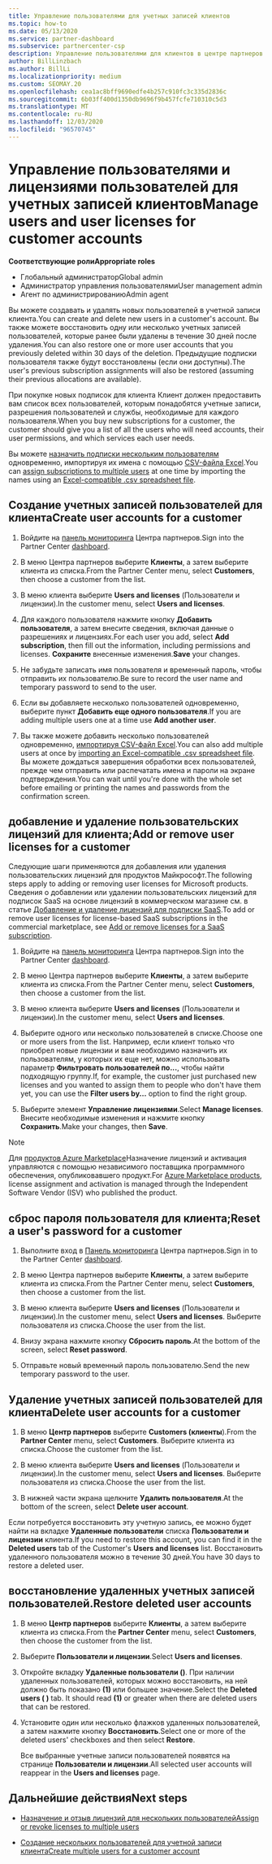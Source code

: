 ```yaml
---
title: Управление пользователями для учетных записей клиентов
ms.topic: how-to
ms.date: 05/13/2020
ms.service: partner-dashboard
ms.subservice: partnercenter-csp
description: Управление пользователями для клиентов в центре партнеров. Создание учетных записей пользователей, Добавление и удаление лицензий пользователей, сброс паролей, а также удаление и восстановление учетных записей пользователей.
author: BillLinzbach
ms.author: BillLi
ms.localizationpriority: medium
ms.custom: SEOMAY.20
ms.openlocfilehash: cea1ac8bff9690edfe4b257c910fc3c335d2836c
ms.sourcegitcommit: 6b03ff400d1350db9696f9b457fcfe710310c5d3
ms.translationtype: MT
ms.contentlocale: ru-RU
ms.lasthandoff: 12/03/2020
ms.locfileid: "96570745"
---
```

# <a name="manage-users-and-user-licenses-for-customer-accounts"></a><span data-ttu-id="170fc-103">Управление пользователями и лицензиями пользователей для учетных записей клиентов</span><span class="sxs-lookup"><span data-stu-id="170fc-103">Manage users and user licenses for customer accounts</span></span> 

<span data-ttu-id="170fc-104">**Соответствующие роли**</span><span class="sxs-lookup"><span data-stu-id="170fc-104">**Appropriate roles**</span></span>

- <span data-ttu-id="170fc-105">Глобальный администратор</span><span class="sxs-lookup"><span data-stu-id="170fc-105">Global admin</span></span>
- <span data-ttu-id="170fc-106">Администратор управления пользователями</span><span class="sxs-lookup"><span data-stu-id="170fc-106">User management admin</span></span>
- <span data-ttu-id="170fc-107">Агент по администрированию</span><span class="sxs-lookup"><span data-stu-id="170fc-107">Admin agent</span></span>


<span data-ttu-id="170fc-108">Вы можете создавать и удалять новых пользователей в учетной записи клиента.</span><span class="sxs-lookup"><span data-stu-id="170fc-108">You can create and delete new users in a customer's account.</span></span> <span data-ttu-id="170fc-109">Вы также можете восстановить одну или несколько учетных записей пользователей, которые ранее были удалены в течение 30 дней после удаления.</span><span class="sxs-lookup"><span data-stu-id="170fc-109">You can also restore one or more user accounts that you previously deleted within 30 days of the deletion.</span></span> <span data-ttu-id="170fc-110">Предыдущие подписки пользователя также будут восстановлены (если они доступны).</span><span class="sxs-lookup"><span data-stu-id="170fc-110">The user's previous subscription assignments will also be restored (assuming their previous allocations are available).</span></span>

<span data-ttu-id="170fc-111">При покупке новых подписок для клиента Клиент должен предоставить вам список всех пользователей, которым понадобятся учетные записи, разрешения пользователей и службы, необходимые для каждого пользователя.</span><span class="sxs-lookup"><span data-stu-id="170fc-111">When you buy new subscriptions for a customer, the customer should give you a list of all the users who will need accounts, their user permissions, and which services each user needs.</span></span>  

<span data-ttu-id="170fc-112">Вы можете [назначить подписки нескольким пользователям](bulk-license-provisioning-for-multiple-users.md) одновременно, импортируя их имена с помощью [CSV-файла Excel](adding-multiple-users-to-a-customer-account.md).</span><span class="sxs-lookup"><span data-stu-id="170fc-112">You can [assign subscriptions to multiple users](bulk-license-provisioning-for-multiple-users.md) at one time by importing the names using an [Excel-compatible .csv spreadsheet file](adding-multiple-users-to-a-customer-account.md).</span></span>

<a href="" id="createuseraccounts"></a>

## <a name="create-user-accounts-for-a-customer"></a><span data-ttu-id="170fc-113">Создание учетных записей пользователей для клиента</span><span class="sxs-lookup"><span data-stu-id="170fc-113">Create user accounts for a customer</span></span>

1. <span data-ttu-id="170fc-114">Войдите на [панель мониторинга](https://partner.microsoft.com/dashboard) Центра партнеров.</span><span class="sxs-lookup"><span data-stu-id="170fc-114">Sign into the Partner Center [dashboard](https://partner.microsoft.com/dashboard).</span></span>

2. <span data-ttu-id="170fc-115">В меню Центра партнеров выберите **Клиенты**, а затем выберите клиента из списка.</span><span class="sxs-lookup"><span data-stu-id="170fc-115">From the Partner Center menu, select **Customers**, then choose a customer from the list.</span></span>

3. <span data-ttu-id="170fc-116">В меню клиента выберите **Users and licenses** (Пользователи и лицензии).</span><span class="sxs-lookup"><span data-stu-id="170fc-116">In the customer menu, select **Users and licenses**.</span></span>

4. <span data-ttu-id="170fc-117">Для каждого пользователя нажмите кнопку **Добавить пользователя**, а затем внесите сведения, включая данные о разрешениях и лицензиях.</span><span class="sxs-lookup"><span data-stu-id="170fc-117">For each user you add, select **Add subscription**, then fill out the information, including permissions and licenses.</span></span> <span data-ttu-id="170fc-118">**Сохраните** внесенные изменения.</span><span class="sxs-lookup"><span data-stu-id="170fc-118">**Save** your changes.</span></span>

5. <span data-ttu-id="170fc-119">Не забудьте записать имя пользователя и временный пароль, чтобы отправить их пользователю.</span><span class="sxs-lookup"><span data-stu-id="170fc-119">Be sure to record the user name and temporary password to send to the user.</span></span>

6. <span data-ttu-id="170fc-120">Если вы добавляете несколько пользователей одновременно, выберите пункт **Добавить еще одного пользователя**.</span><span class="sxs-lookup"><span data-stu-id="170fc-120">If you are adding multiple users one at a time use **Add another user**.</span></span>

7. <span data-ttu-id="170fc-121">Вы также можете добавить несколько пользователей одновременно, [импортируя CSV-файл Excel](adding-multiple-users-to-a-customer-account.md).</span><span class="sxs-lookup"><span data-stu-id="170fc-121">You can also add multiple users at once by [importing an Excel-compatible .csv spreadsheet file](adding-multiple-users-to-a-customer-account.md).</span></span> <span data-ttu-id="170fc-122">Вы можете дождаться завершения обработки всех пользователей, прежде чем отправить или распечатать имена и пароли на экране подтверждения.</span><span class="sxs-lookup"><span data-stu-id="170fc-122">You can wait until you're done with the whole set before emailing or printing the names and passwords from the confirmation screen.</span></span>

<a href="" id="userlicensing"></a>

## <a name="add-or-remove-user-licenses-for-a-customer"></a><span data-ttu-id="170fc-123">добавление и удаление пользовательских лицензий для клиента;</span><span class="sxs-lookup"><span data-stu-id="170fc-123">Add or remove user licenses for a customer</span></span>

<span data-ttu-id="170fc-124">Следующие шаги применяются для добавления или удаления пользовательских лицензий для продуктов Майкрософт.</span><span class="sxs-lookup"><span data-stu-id="170fc-124">The following steps apply to adding or removing user licenses for Microsoft products.</span></span> <span data-ttu-id="170fc-125">Сведения о добавлении или удалении пользовательских лицензий для подписок SaaS на основе лицензий в коммерческом магазине см. в статье [Добавление и удаление лицензий для подписки SaaS](csp-commercial-marketplace-manage.md#add-or-remove-licenses-for-a-saas-subscription).</span><span class="sxs-lookup"><span data-stu-id="170fc-125">To add or remove user licenses for license-based SaaS subscriptions in the commercial marketplace, see [Add or remove licenses for a SaaS subscription](csp-commercial-marketplace-manage.md#add-or-remove-licenses-for-a-saas-subscription).</span></span>

1. <span data-ttu-id="170fc-126">Войдите на [панель мониторинга](https://partner.microsoft.com/dashboard) Центра партнеров.</span><span class="sxs-lookup"><span data-stu-id="170fc-126">Sign into the Partner Center [dashboard](https://partner.microsoft.com/dashboard).</span></span>

2. <span data-ttu-id="170fc-127">В меню Центра партнеров выберите **Клиенты**, а затем выберите клиента из списка.</span><span class="sxs-lookup"><span data-stu-id="170fc-127">From the Partner Center menu, select **Customers**, then choose a customer from the list.</span></span>

3. <span data-ttu-id="170fc-128">В меню клиента выберите **Users and licenses** (Пользователи и лицензии).</span><span class="sxs-lookup"><span data-stu-id="170fc-128">In the customer menu, select **Users and licenses**.</span></span>

4. <span data-ttu-id="170fc-129">Выберите одного или несколько пользователей в списке.</span><span class="sxs-lookup"><span data-stu-id="170fc-129">Choose one or more users from the list.</span></span> <span data-ttu-id="170fc-130">Например, если клиент только что приобрел новые лицензии и вам необходимо назначить их пользователям, у которых их еще нет, можно использовать параметр **Фильтровать пользователей по...**, чтобы найти подходящую группу.</span><span class="sxs-lookup"><span data-stu-id="170fc-130">If, for example, the customer just purchased new licenses and you wanted to assign them to people who don't have them yet, you can use the **Filter users by...** option to find the right group.</span></span>

5. <span data-ttu-id="170fc-131">Выберите элемент **Управление лицензиями**.</span><span class="sxs-lookup"><span data-stu-id="170fc-131">Select **Manage licenses**.</span></span> <span data-ttu-id="170fc-132">Внесите необходимые изменения и нажмите кнопку **Сохранить**.</span><span class="sxs-lookup"><span data-stu-id="170fc-132">Make your changes, then **Save**.</span></span>

> [!NOTE]
> <span data-ttu-id="170fc-133">Для [продуктов Azure Marketplace](csp-commercial-marketplace-manage.md#assign-licenses-and-activate-a-subscription-on-behalf-of-a-customer)Назначение лицензий и активация управляются с помощью независимого поставщика программного обеспечения, опубликовавшего продукт.</span><span class="sxs-lookup"><span data-stu-id="170fc-133">For [Azure Marketplace products](csp-commercial-marketplace-manage.md#assign-licenses-and-activate-a-subscription-on-behalf-of-a-customer), license assignment and activation is managed through the Independent Software Vendor (ISV) who published the product.</span></span>

<a href="" id="resetpassword"></a>

## <a name="reset-a-users-password-for-a-customer"></a><span data-ttu-id="170fc-134">сброс пароля пользователя для клиента;</span><span class="sxs-lookup"><span data-stu-id="170fc-134">Reset a user's password for a customer</span></span>

1. <span data-ttu-id="170fc-135">Выполните вход в [Панель мониторинга](https://partner.microsoft.com/dashboard) Центра партнеров.</span><span class="sxs-lookup"><span data-stu-id="170fc-135">Sign in to the Partner Center [dashboard](https://partner.microsoft.com/dashboard).</span></span>

2. <span data-ttu-id="170fc-136">В меню Центра партнеров выберите **Клиенты**, а затем выберите клиента из списка.</span><span class="sxs-lookup"><span data-stu-id="170fc-136">From the Partner Center menu, select **Customers**, then choose a customer from the list.</span></span>

3. <span data-ttu-id="170fc-137">В меню клиента выберите **Users and licenses** (Пользователи и лицензии).</span><span class="sxs-lookup"><span data-stu-id="170fc-137">In the customer menu, select **Users and licenses**.</span></span> <span data-ttu-id="170fc-138">Выберите пользователя из списка.</span><span class="sxs-lookup"><span data-stu-id="170fc-138">Choose the user from the list.</span></span>

4. <span data-ttu-id="170fc-139">Внизу экрана нажмите кнопку **Сбросить пароль**.</span><span class="sxs-lookup"><span data-stu-id="170fc-139">At the bottom of the screen, select **Reset password**.</span></span> 

5. <span data-ttu-id="170fc-140">Отправьте новый временный пароль пользователю.</span><span class="sxs-lookup"><span data-stu-id="170fc-140">Send the new temporary password to the user.</span></span>

<a href="" id="deleteuseraccounts"></a>

## <a name="delete-user-accounts-for-a-customer"></a><span data-ttu-id="170fc-141">Удаление учетных записей пользователей для клиента</span><span class="sxs-lookup"><span data-stu-id="170fc-141">Delete user accounts for a customer</span></span>

1. <span data-ttu-id="170fc-142">В меню **Центр партнеров** выберите **Customers (клиенты**).</span><span class="sxs-lookup"><span data-stu-id="170fc-142">From the **Partner Center** menu, select **Customers**.</span></span> <span data-ttu-id="170fc-143">Выберите клиента из списка.</span><span class="sxs-lookup"><span data-stu-id="170fc-143">Choose the customer from the list.</span></span>

2. <span data-ttu-id="170fc-144">В меню клиента выберите **Users and licenses** (Пользователи и лицензии).</span><span class="sxs-lookup"><span data-stu-id="170fc-144">In the customer menu, select **Users and licenses**.</span></span> <span data-ttu-id="170fc-145">Выберите пользователя из списка.</span><span class="sxs-lookup"><span data-stu-id="170fc-145">Choose the user from the list.</span></span>

3. <span data-ttu-id="170fc-146">В нижней части экрана щелкните **Удалить пользователя**.</span><span class="sxs-lookup"><span data-stu-id="170fc-146">At the bottom of the screen, select **Delete user account**.</span></span>

<span data-ttu-id="170fc-147">Если потребуется восстановить эту учетную запись, ее можно будет найти на вкладке **Удаленные пользователи** списка **Пользователи и лицензии** клиента.</span><span class="sxs-lookup"><span data-stu-id="170fc-147">If you need to restore this account, you can find it in the **Deleted users** tab of the Customer's **Users and licenses** list.</span></span> <span data-ttu-id="170fc-148">Восстановить удаленного пользователя можно в течение 30 дней.</span><span class="sxs-lookup"><span data-stu-id="170fc-148">You have 30 days to restore a deleted user.</span></span>

<a href="" id="restoreuseraccounts"></a>

## <a name="restore-deleted-user-accounts"></a><span data-ttu-id="170fc-149">восстановление удаленных учетных записей пользователей.</span><span class="sxs-lookup"><span data-stu-id="170fc-149">Restore deleted user accounts</span></span>

1. <span data-ttu-id="170fc-150">В меню **Центр партнеров** выберите **Клиенты**, а затем выберите клиента из списка.</span><span class="sxs-lookup"><span data-stu-id="170fc-150">From the **Partner Center** menu, select **Customers**, then choose the customer from the list.</span></span>

2. <span data-ttu-id="170fc-151">Выберите **Пользователи и лицензии**.</span><span class="sxs-lookup"><span data-stu-id="170fc-151">Select **Users and licenses**.</span></span>

3. <span data-ttu-id="170fc-152">Откройте вкладку **Удаленные пользователи ()**. При наличии удаленных пользователей, которых можно восстановить, на ней должно быть показано **(1)** или большее значение.</span><span class="sxs-lookup"><span data-stu-id="170fc-152">Select the **Deleted users ( )** tab. It should read **(1)** or greater when there are deleted users that can be restored.</span></span>

4. <span data-ttu-id="170fc-153">Установите один или несколько флажков удаленных пользователей, а затем нажмите кнопку **Восстановить**.</span><span class="sxs-lookup"><span data-stu-id="170fc-153">Select one or more of the deleted users' checkboxes and then select **Restore**.</span></span>

    <span data-ttu-id="170fc-154">Все выбранные учетные записи пользователей появятся на странице **Пользователи и лицензии**.</span><span class="sxs-lookup"><span data-stu-id="170fc-154">All selected user accounts will reappear in the **Users and licenses** page.</span></span>

## <a name="next-steps"></a><span data-ttu-id="170fc-155">Дальнейшие действия</span><span class="sxs-lookup"><span data-stu-id="170fc-155">Next steps</span></span>

- [<span data-ttu-id="170fc-156">Назначение и отзыв лицензий для нескольких пользователей</span><span class="sxs-lookup"><span data-stu-id="170fc-156">Assign or revoke licenses to multiple users</span></span>](bulk-license-provisioning-for-multiple-users.md)

- [<span data-ttu-id="170fc-157">Создание нескольких пользователей для учетной записи клиента</span><span class="sxs-lookup"><span data-stu-id="170fc-157">Create multiple users for a customer account</span></span>](adding-multiple-users-to-a-customer-account.md)